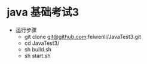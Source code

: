 # java 基础考试3
- 运行步骤
	- git clone git@github.com:feiwenli/JavaTest3.git
	- cd JavaTest3/
	- sh build.sh
	- sh start.sh

